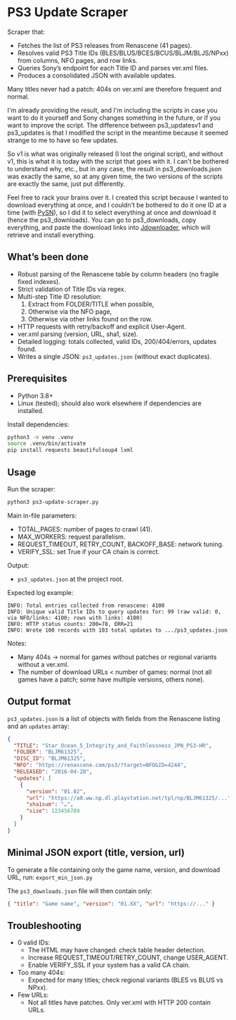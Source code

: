 # PS3 Update Scraper

Scraper that:
- Fetches the list of PS3 releases from Renascene (41 pages).
- Resolves valid PS3 Title IDs (BLES/BLUS/BCES/BCUS/BLJM/BLJS/NPxx) from columns, NFO pages, and row links.
- Queries Sony’s endpoint for each Title ID and parses ver.xml files.
- Produces a consolidated JSON with available updates.

Many titles never had a patch: 404s on ver.xml are therefore frequent and normal.

I'm already providing the result, and I'm including the scripts in case you want to do it yourself and Sony changes something in the future, or if you want to improve the script.
The difference between ps3_updatesv1 and ps3_updates is that I modified the script in the meantime because it seemed strange to me to have so few updates.

So v1 is what was originally released (I lost the original script), and without v1, this is what it is today with the script that goes with it.
I can't be bothered to understand why, etc., but in any case, the result in ps3_downloads.json was exactly the same, so at any given time, the two versions of the scripts are exactly the same, just put differently.

Feel free to rack your brains over it.
I created this script because I wanted to download everything at once, and I couldn't be bothered to do it one ID at a time (with [PySN](https://github.com/AphelionWasTaken/PySN/tree/main)), so I did it to select everything at once and download it (hence the ps3_downloads).
You can go to ps3_downloads, copy everything, and paste the download links into [Jdownloader](https://jdownloader.org/jdownloader2), which will retrieve and install everything. 


## What’s been done

- Robust parsing of the Renascene table by column headers (no fragile fixed indexes).
- Strict validation of Title IDs via regex.
- Multi-step Title ID resolution:
  1) Extract from FOLDER/TITLE when possible,
  2) Otherwise via the NFO page,
  3) Otherwise via other links found on the row.
- HTTP requests with retry/backoff and explicit User-Agent.
- ver.xml parsing (version, URL, sha1, size).
- Detailed logging: totals collected, valid IDs, 200/404/errors, updates found.
- Writes a single JSON: `ps3_updates.json` (without exact duplicates).

## Prerequisites

- Python 3.8+
- Linux (tested); should also work elsewhere if dependencies are installed.

Install dependencies:
```bash
python3 -m venv .venv
source .venv/bin/activate
pip install requests beautifulsoup4 lxml
```

## Usage

Run the scraper:
```bash
python3 ps3-update-scraper.py
```

Main in-file parameters:
- TOTAL_PAGES: number of pages to crawl (41).
- MAX_WORKERS: request parallelism.
- REQUEST_TIMEOUT, RETRY_COUNT, BACKOFF_BASE: network tuning.
- VERIFY_SSL: set True if your CA chain is correct.

Output:
- `ps3_updates.json` at the project root.

Expected log example:
```
INFO: Total entries collected from renascene: 4100
INFO: Unique valid Title IDs to query updates for: 99 (raw valid: 0, via NFO/links: 4100; rows with links: 4100)
INFO: HTTP status counts: 200=78, ERR=21
INFO: Wrote 100 records with 103 total updates to .../ps3_updates.json
```

Notes:
- Many 404s → normal for games without patches or regional variants without a ver.xml.
- The number of download URLs < number of games: normal (not all games have a patch; some have multiple versions, others none).

## Output format

`ps3_updates.json` is a list of objects with fields from the Renascene listing and an `updates` array:
```json
{
  "TITLE": "Star_Ocean_5_Integrity_and_Faithlessness_JPN_PS3-HR",
  "FOLDER": "BLJM61325",
  "DISC_ID": "BLJM61325",
  "NFO": "https://renascene.com/ps3/?target=NFO&ID=4244",
  "RELEASED": "2016-04-28",
  "updates": [
    {
      "version": "01.02",
      "url": "https://a0.ww.np.dl.playstation.net/tpl/np/BLJM61325/...",
      "sha1sum": "…",
      "size": 123456789
    }
  ]
}
```

## Minimal JSON export (title, version, url)

To generate a file containing only the game name, version, and download URL, run: `export_min_json.py`

The `ps3_downloads.json` file will then contain only:
```json
{ "title": "Game name", "version": "01.XX", "url": "https://..." }
```

## Troubleshooting

- 0 valid IDs:
  - The HTML may have changed: check table header detection.
  - Increase REQUEST_TIMEOUT/RETRY_COUNT, change USER_AGENT.
  - Enable VERIFY_SSL if your system has a valid CA chain.
- Too many 404s:
  - Expected for many titles; check regional variants (BLES vs BLUS vs NPxx).
- Few URLs:
  - Not all titles have patches. Only ver.xml with HTTP 200 contain URLs.

